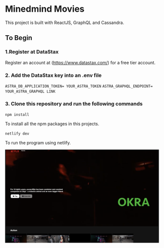 # Minedmind Movies

This project is built with ReactJS, GraphQL and Cassandra.

## To Begin

### 1.Register at DataStax

Register an account at (https://www.datastax.com/) for a free tier account.

### 2. Add the DataStax key into an .env file

`ASTRA_DB_APPLICATION_TOKEN= YOUR_ASTRA_TOKEN`
`ASTRA_GRAPHQL_ENDPOINT= YOUR_ASTRA_GRAPHQL LINK`

### 3. Clone this repository and run the following commands

`npm install`

To install all the npm packages in this projects.

`netlify dev`

To run the program using netlify.

![Alt text](/minedmind-movies-screenshot.png?raw=true)
